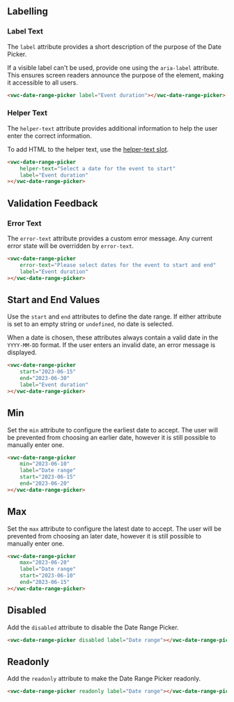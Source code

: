 ## Labelling

### Label Text

The `label` attribute provides a short description of the purpose of the Date Picker.

<vwc-note connotation="information" icon="accessibility-line" headline="Accessibility Tip">

If a visible label can't be used, provide one using the <nobr><code>aria-label</code></nobr> attribute. This ensures screen readers announce the purpose of the element, making it accessible to all users.
	 
</vwc-note>

```html preview 460px
<vwc-date-range-picker label="Event duration"></vwc-date-range-picker>
```

### Helper Text

The `helper-text` attribute provides additional information to help the user enter the correct information.

To add HTML to the helper text, use the [helper-text slot](/components/date-range-picker/code/#helper-text-slot).

```html preview 460px
<vwc-date-range-picker
	helper-text="Select a date for the event to start"
	label="Event duration"
></vwc-date-range-picker>
```

## Validation Feedback

### Error Text

The `error-text` attribute provides a custom error message. Any current error state will be overridden by `error-text`.

```html preview 460px
<vwc-date-range-picker
	error-text="Please select dates for the event to start and end"
	label="Event duration"
></vwc-date-range-picker>
```

## Start and End Values

Use the `start` and `end` attributes to define the date range. If either attribute is set to an empty string or `undefined`, no date is selected.

When a date is chosen, these attributes always contain a valid date in the `YYYY-MM-DD` format. If the user enters an invalid date, an error message is displayed.

```html preview 460px
<vwc-date-range-picker
	start="2023-06-15"
	end="2023-06-30"
	label="Event duration"
></vwc-date-range-picker>
```

## Min

Set the `min` attribute to configure the earliest date to accept. The user will be prevented from choosing an earlier date, however it is still possible to manually enter one.

```html preview 460px
<vwc-date-range-picker
	min="2023-06-10"
	label="Date range"
	start="2023-06-15"
	end="2023-06-20"
></vwc-date-range-picker>
```

## Max

Set the `max` attribute to configure the latest date to accept. The user will be prevented from choosing an later date, however it is still possible to manually enter one.

```html preview 460px
<vwc-date-range-picker
	max="2023-06-20"
	label="Date range"
	start="2023-06-10"
	end="2023-06-15"
></vwc-date-range-picker>
```

## Disabled

Add the `disabled` attribute to disable the Date Range Picker.

```html preview
<vwc-date-range-picker disabled label="Date range"></vwc-date-range-picker>
```

## Readonly

Add the `readonly` attribute to make the Date Range Picker readonly.

```html preview
<vwc-date-range-picker readonly label="Date range"></vwc-date-range-picker>
```
